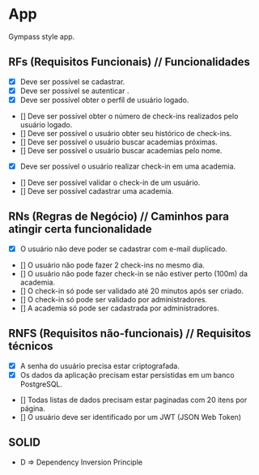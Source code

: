 # App

Gympass style app.

## RFs (Requisitos Funcionais) // Funcionalidades

- [x] Deve ser possível se cadastrar.
- [x] Deve ser possível se autenticar .
- [x] Deve ser possível obter o perfíl de usuário logado.
- [] Deve ser possível obter o número de check-ins realizados pelo usuário logado.
- [] Deve ser possível o usuário obter seu histórico de check-ins.
- [] Deve ser possível o usuário buscar academias próximas.
- [] Deve ser possível o usuário buscar academias pelo nome.
- [x] Deve ser possível o usuário realizar check-in em uma academia.
- [] Deve ser possível validar o check-in de um usuário.
- [] Deve ser possível cadastrar uma academia.

## RNs (Regras de Negócio) // Caminhos para atingir certa funcionalidade

- [x] O usuário não deve poder se cadastrar com e-mail duplicado.
- [] O usuário não pode fazer 2 check-ins no mesmo dia.
- [] O usuário não pode fazer check-in se não estiver perto (100m) da academia.
- [] O check-in só pode ser validado até 20 minutos após ser criado.
- [] O check-in só pode ser validado por administradores.
- [] A academia só pode ser cadastrada por administradores.

## RNFS (Requisitos não-funcionais) // Requisitos técnicos

- [x] A senha do usuário precisa estar criptografada.
- [x] Os dados da aplicação precisam estar persistidas em um banco PostgreSQL.
- [] Todas listas de dados precisam estar paginadas com 20 itens por página.
- [] O usuário deve ser identificado por um JWT (JSON Web Token)

## SOLID

- D => Dependency Inversion Principle
